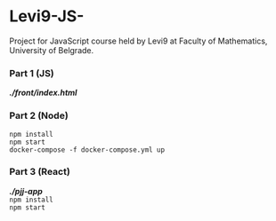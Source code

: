 # Levi9-JS-
Project for JavaScript course held by Levi9 at Faculty of Mathematics, University of Belgrade.

### Part 1 (JS)
<em><strong>./front/index.html</strong></em>

### Part 2 (Node)
  `npm install` <br>
  `npm start` <br>
  `docker-compose -f docker-compose.yml up`
  

### Part 3 (React)
 <em><strong>./pjj-app</strong></em><br>
  `npm install` <br>
  `npm start`
